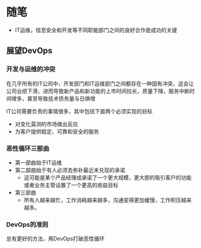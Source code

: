 # 随笔
- IT运维，信息安全和开发等不同职能部门之间的良好合作是成功的关键

## 展望DevOps
### 开发与运维的冲突
在几乎所有的IT公司中，开发部门和IT运维部门之间都存在一种固有冲突，这会让公司业绩下滑，进而导致新产品和新功能的上市时间拉长，质量下降，服务中断时间增多，甚至导致技术债务量与日俱增

IT公司需要负责的事情很多，其中包括下面两个必须实现的目标
- 对变化莫测的市场做出反应
- 为客户提供稳定、可靠和安全的服务


### 恶性循环三部曲
- 第一部曲始于IT运维
- 第二部曲始于有人必须去弥补最近未兑现的承诺
    - 这可能是某个产品经理成承诺了一个更大规模，更大胆的吸引客户的功能或者业务主管设置了一个更高的收益目标
- 第三部曲
    - 所有人越来越忙，工作消耗越来越多，沟通变得更加缓慢，工作积压越来越多。

### DevOps的准则
总有更好的方法，用DevOps打破恶性循环
